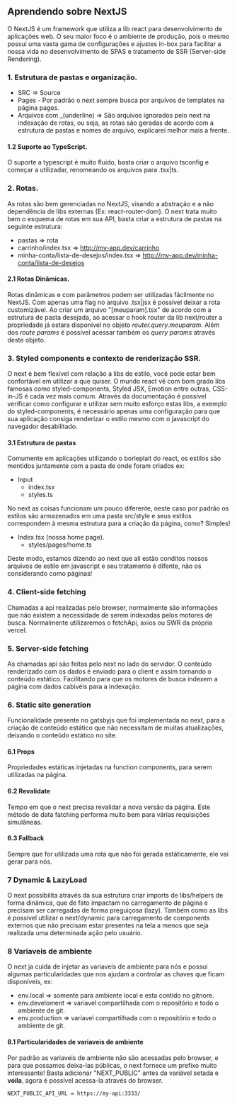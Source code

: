 ## Aprendendo sobre NextJS

O NextJS é um framework que utiliza a lib react para desenvolvimento de aplicações web. O seu maior foco é o ambiente de produção, pois o mesmo possui uma vasta gama de configurações e ajustes in-box para facilitar a nossa vida no desenvolvimento de SPAS e tratamento de SSR (Server-side Rendering).

### 1. Estrutura de pastas e organização.

- SRC => Source
- Pages - Por padrão o next sempre busca por arquivos de templates na página pages.
- Arquivos com \_(underline) => São arquivos ignorados pelo next na indexação de rotas, ou seja, as rotas são geradas de acordo com a estrutura de pastas e nomes de arquivo, explicarei melhor mais a frente.

#### 1.2 Suporte ao TypeScript.

O suporte a typescript é muito fluido, basta criar o arquivo tsconfig e começar a utilizadar, renomeando os arquivos para .tsx|ts.

### 2. Rotas.

As rotas são bem gerenciadas no NextJS, visando a abstração e a não dependência de libs externas (Ex: react-router-dom). O next trata muito bem o esquema de rotas em sua API, basta criar a estrutura de pastas na seguinte estrutura:

- pastas => rota
- carrinho/index.tsx => http://my-app.dev/carrinho
- minha-conta/lista-de-desejos/index.tsx => http://my-app.dev/minha-conta/lista-de-desejos

#### 2.1 Rotas Dinâmicas.

Rotas dinâmicas e com parâmetros podem ser utilizadas fácilmente no NextJS. Com apenas uma flag no arquivo .tsx|jsx é possível deixar a rota customizável. Ao criar um arquivo "[meuparam].tsx" de acordo com a estrutura de pasta desejada, ao acessar o hook router da lib next/router a propriedade já estara disponível no objeto _router.query.meuparam_. Além dos _route params_ é possível acessar também os _query params_ através deste objeto.

### 3. Styled components e contexto de renderização SSR.

O next é bem flexível com relação a libs de estilo, você pode estar bem confortável em utilizar a que quiser. O mundo react vê com bom grado libs famosas como styled-components, Styled JSX, Emotion entre outras, CSS-in-JS é cada vez mais comum. Através da documentação é possível verificar como configurar e utilizar sem muito esforço estas libs, a exemplo do styled-components, é necessário apenas uma configuração para que sua aplicação consiga renderizar o estilo mesmo com o javascript do navegador desabilitado.

#### 3.1 Estrutura de pastas

Comumente em aplicações utilizando o borleplait do react, os estilos são mentidos juntamente com a pasta de onde foram criados ex:

- Input
  - index.tsx
  - styles.ts

No next as coisas funcionam um pouco diferente, neste caso por padrão os estilos são armazenados em uma pasta src/style e seus estilos correspondem à mesma estrutura para a criação da página, como? Simples!

- Index.tsx (nossa home page).
  - styles/pages/home.ts

Deste modo, estamos dizendo ao next que ali estão conditos nossos arquivos de estilo em javascript e seu tratamento é difente, não os considerando como páginas!

### 4. Client-side fetching

Chamadas a api realizadas pelo browser, normalmente são informações que não existem a necessidade de serem indexadas pelos motores de busca. Normalmente utilizaremos o fetchApi, axios ou SWR da própria vercel.

### 5. Server-side fetching

As chamadas api são feitas pelo next no lado do servidor. O conteúdo renderizado com os dados é enviado para o client e assim tornando o conteúdo estático. Facilitando para que os motores de busca indexem a página com dados cabivéis para a indexação.

### 6. Static site generation

Funcionalidade presente no gatsbyjs que foi implementada no next, para a criação de conteúdo estático que não necessitam de muitas atualizações,
deixando o conteúdo estático no site.

#### 6.1 Props

Propriedades estáticas injetadas na function components, para serem utilizadas na página.

#### 6.2 Revalidate

Tempo em que o next precisa revalidar a nova versão da página. Este método de data fatching performa muito bem para várias requisições simulâneas.

#### 6.3 Fallback

Sempre que for utilizada uma rota que não foi gerada estáticamente, ele vai gerar para nós.

### 7 Dynamic & LazyLoad

O next possibilita através da sua estrutura criar imports de libs/helpers de forma dinâmica, que de fato impactam no carregamento de página e precisam ser carregadas de forma preguiçosa (lazy). Também como as libs é possível utilizar o next/dynamic para carregamento de components externos que não precisam estar presentes na tela a menos que seja realizada uma determinada ação pelo usuário.

### 8 Variaveis de ambiente

O next ja cuida de injetar as variaveis de ambiente para nós e possui algumas particularidades que nos ajudam a controlar as chaves que ficam disponíveis, ex:

- env.local => somente para ambiente local e esta contido no gitnore.
- env.develoment => variavel compartilhada com o repositório e todo o ambiente de git.
- env.production => variavel compartilhada com o repositório e todo o ambiente de git.

#### 8.1 Particularidades de variaveis de ambiente

Por padrão as variaveis de ambiente não são acessadas pelo browser, e para que possamos deixa-las públicas, o next fornece um prefixo muito interessante! Basta adicionar "NEXT_PUBLIC" antes da variável setada e
**voila**, agora é possível acessa-la através do browser.

`NEXT_PUBLIC_API_URL = https://my-api:3333/`
